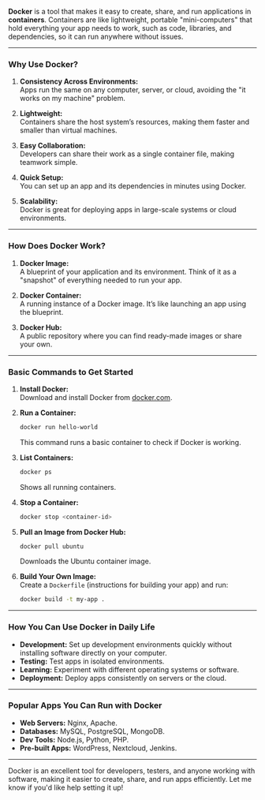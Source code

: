 **Docker** is a tool that makes it easy to create, share, and run applications in **containers**. Containers are like lightweight, portable "mini-computers" that hold everything your app needs to work, such as code, libraries, and dependencies, so it can run anywhere without issues.

---

### **Why Use Docker?**

1. **Consistency Across Environments:**  
    Apps run the same on any computer, server, or cloud, avoiding the "it works on my machine" problem.
    
2. **Lightweight:**  
    Containers share the host system’s resources, making them faster and smaller than virtual machines.
    
3. **Easy Collaboration:**  
    Developers can share their work as a single container file, making teamwork simple.
    
4. **Quick Setup:**  
    You can set up an app and its dependencies in minutes using Docker.
    
5. **Scalability:**  
    Docker is great for deploying apps in large-scale systems or cloud environments.
    

---

### **How Does Docker Work?**

1. **Docker Image:**  
    A blueprint of your application and its environment. Think of it as a "snapshot" of everything needed to run your app.
    
2. **Docker Container:**  
    A running instance of a Docker image. It’s like launching an app using the blueprint.
    
3. **Docker Hub:**  
    A public repository where you can find ready-made images or share your own.
    

---

### **Basic Commands to Get Started**

1. **Install Docker:**  
    Download and install Docker from [docker.com](https://www.docker.com/).
    
2. **Run a Container:**
    
    ```bash
    docker run hello-world
    ```
    
    This command runs a basic container to check if Docker is working.
    
3. **List Containers:**
    
    ```bash
    docker ps
    ```
    
    Shows all running containers.
    
4. **Stop a Container:**
    
    ```bash
    docker stop <container-id>
    ```
    
5. **Pull an Image from Docker Hub:**
    
    ```bash
    docker pull ubuntu
    ```
    
    Downloads the Ubuntu container image.
    
6. **Build Your Own Image:**  
    Create a `Dockerfile` (instructions for building your app) and run:
    
    ```bash
    docker build -t my-app .
    ```
    

---

### **How You Can Use Docker in Daily Life**

- **Development:** Set up development environments quickly without installing software directly on your computer.
- **Testing:** Test apps in isolated environments.
- **Learning:** Experiment with different operating systems or software.
- **Deployment:** Deploy apps consistently on servers or the cloud.

---

### **Popular Apps You Can Run with Docker**

- **Web Servers:** Nginx, Apache.
- **Databases:** MySQL, PostgreSQL, MongoDB.
- **Dev Tools:** Node.js, Python, PHP.
- **Pre-built Apps:** WordPress, Nextcloud, Jenkins.

---

Docker is an excellent tool for developers, testers, and anyone working with software, making it easier to create, share, and run apps efficiently. Let me know if you'd like help setting it up!